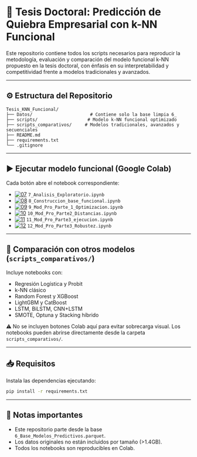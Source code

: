 
# 📘 Tesis Doctoral: Predicción de Quiebra Empresarial con k-NN Funcional

Este repositorio contiene todos los scripts necesarios para reproducir la metodología, evaluación y comparación del modelo funcional k-NN propuesto en la tesis doctoral, con énfasis en su interpretabilidad y competitividad frente a modelos tradicionales y avanzados.

---

## ⚙️ Estructura del Repositorio

```
Tesis_KNN_Funcional/
├── Datos/                      # Contiene solo la base limpia 6_
├── scripts/                   # Modelo k-NN funcional optimizado
├── scripts_comparativos/     # Modelos tradicionales, avanzados y secuenciales
├── README.md
├── requirements.txt
└── .gitignore
```

---

## ▶️ Ejecutar modelo funcional (Google Colab)

Cada botón abre el notebook correspondiente:

- [![07](https://colab.research.google.com/assets/colab-badge.svg)](https://colab.research.google.com/github/tesisluisruizparedes/Tesis_KNN_Funcional/blob/main/scripts/7_Analisis_Exploratorio.ipynb) `7_Analisis_Exploratorio.ipynb`
- [![08](https://colab.research.google.com/assets/colab-badge.svg)](https://colab.research.google.com/github/tesisluisruizparedes/Tesis_KNN_Funcional/blob/main/scripts/8_Construccion_base_funcional.ipynb) `8_Construccion_base_funcional.ipynb`
- [![09](https://colab.research.google.com/assets/colab-badge.svg)](https://colab.research.google.com/github/tesisluisruizparedes/Tesis_KNN_Funcional/blob/main/scripts/9_Mod_Pro_Parte_1_Optimizacion.ipynb) `9_Mod_Pro_Parte_1_Optimizacion.ipynb`
- [![10](https://colab.research.google.com/assets/colab-badge.svg)](https://colab.research.google.com/github/tesisluisruizparedes/Tesis_KNN_Funcional/blob/main/scripts/10_Mod_Pro_Parte2_Distancias.ipynb) `10_Mod_Pro_Parte2_Distancias.ipynb`
- [![11](https://colab.research.google.com/assets/colab-badge.svg)](https://colab.research.google.com/github/tesisluisruizparedes/Tesis_KNN_Funcional/blob/main/scripts/11_Mod_Pro_Parte3_ejecucion.ipynb) `11_Mod_Pro_Parte3_ejecucion.ipynb`
- [![12](https://colab.research.google.com/assets/colab-badge.svg)](https://colab.research.google.com/github/tesisluisruizparedes/Tesis_KNN_Funcional/blob/main/scripts/12_Mod_Pro_Parte3_Robustez.ipynb) `12_Mod_Pro_Parte3_Robustez.ipynb`

---

## 🧪 Comparación con otros modelos (`scripts_comparativos/`)

Incluye notebooks con:

- Regresión Logística y Probit
- k-NN clásico
- Random Forest y XGBoost
- LightGBM y CatBoost
- LSTM, BiLSTM, CNN+LSTM
- SMOTE, Optuna y Stacking híbrido

⚠️ No se incluyen botones Colab aquí para evitar sobrecarga visual. Los notebooks pueden abrirse directamente desde la carpeta `scripts_comparativos/`.

---

## 📥 Requisitos

Instala las dependencias ejecutando:

```bash
pip install -r requirements.txt
```

---

## 📌 Notas importantes

- Este repositorio parte desde la base `6_Base_Modelos_Predictivos.parquet`.
- Los datos originales no están incluidos por tamaño (>1.4GB).
- Todos los notebooks son reproducibles en Colab.

